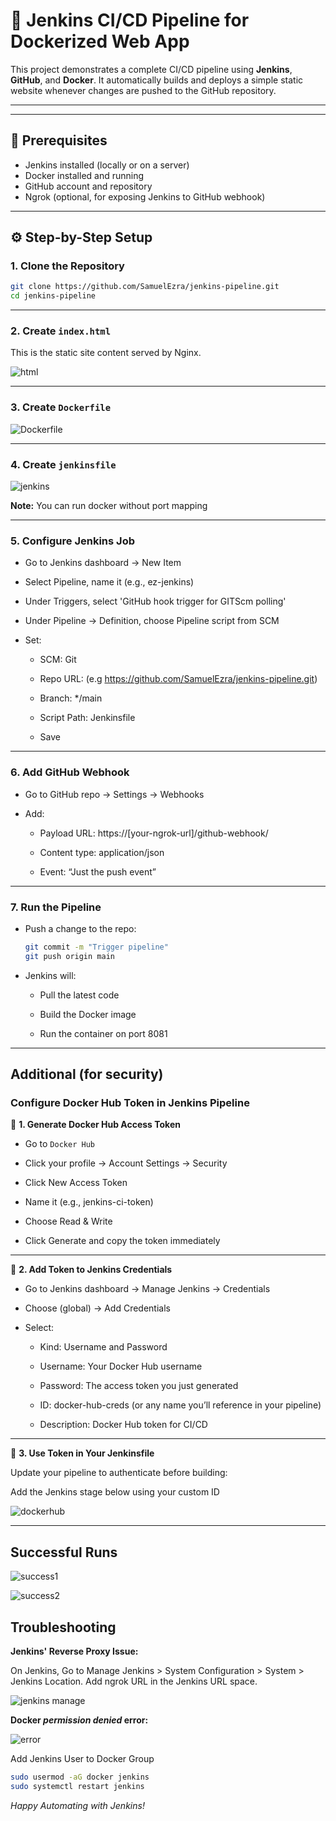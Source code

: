 # 🚀 Jenkins CI/CD Pipeline for Dockerized Web App

This project demonstrates a complete CI/CD pipeline using **Jenkins**, **GitHub**, and **Docker**. It automatically builds and deploys a simple static website whenever changes are pushed to the GitHub repository.

---


---

## 🧰 Prerequisites

- Jenkins installed (locally or on a server)
- Docker installed and running
- GitHub account and repository
- Ngrok (optional, for exposing Jenkins to GitHub webhook)

---

## ⚙️ Step-by-Step Setup

### 1. Clone the Repository

```bash
git clone https://github.com/SamuelEzra/jenkins-pipeline.git
cd jenkins-pipeline
```
---

### 2. Create `index.html`

This is the static site content served by Nginx.

![html](./html.png)

---

### 3. Create `Dockerfile`

![Dockerfile](./dockerfile.png)

---

### 4. Create `jenkinsfile`

![jenkins](./jenkins.png)

**Note:** You can run docker without port mapping

---

### 5. Configure Jenkins Job

- Go to Jenkins dashboard → New Item

- Select Pipeline, name it (e.g., ez-jenkins)

- Under Triggers, select 'GitHub hook trigger for GITScm polling'

- Under Pipeline → Definition, choose Pipeline script from SCM

- Set:

    - SCM: Git

    - Repo URL: (e.g https://github.com/SamuelEzra/jenkins-pipeline.git)

    - Branch: */main

    - Script Path: Jenkinsfile

    - Save

---

### 6. Add GitHub Webhook

- Go to GitHub repo → Settings → Webhooks

- Add:

    - Payload URL: https://[your-ngrok-url]/github-webhook/

    - Content type: application/json

    - Event: “Just the push event”

---

### 7. Run the Pipeline

- Push a change to the repo:
    ```bash
    git commit -m "Trigger pipeline"
    git push origin main
    ```
- Jenkins will:

    - Pull the latest code

    - Build the Docker image

    - Run the container on port 8081

---

## Additional (for security)

### Configure Docker Hub Token in Jenkins Pipeline

🧱 **1. Generate Docker Hub Access Token**

- Go to `Docker Hub`

- Click your profile → Account Settings → Security

- Click New Access Token

- Name it (e.g., jenkins-ci-token)

- Choose Read & Write

- Click Generate and copy the token immediately

--- 
🔐 **2. Add Token to Jenkins Credentials**

- Go to Jenkins dashboard → Manage Jenkins → Credentials

- Choose (global) → Add Credentials

- Select:

    - Kind: Username and Password

    - Username: Your Docker Hub username

    - Password: The access token you just generated

    - ID: docker-hub-creds (or any name you’ll reference in your pipeline)

    - Description: Docker Hub token for CI/CD

--- 

🧪 **3. Use Token in Your Jenkinsfile**

Update your pipeline to authenticate before building:

Add the Jenkins stage below using your custom ID

![dockerhub](./dockerhub.png)

---

## Successful Runs

![success1](./success1.png)

![success2](./success2.png)

## Troubleshooting

**Jenkins' Reverse Proxy Issue:** 

On Jenkins, Go to Manage Jenkins > System Configuration > System > Jenkins Location. Add ngrok URL in the Jenkins URL space.

![jenkins manage](./jenkman.png)

**Docker *permission denied* error:**

![error](./error.png)

Add Jenkins User to Docker Group

```sh
sudo usermod -aG docker jenkins
sudo systemctl restart jenkins
```
*Happy Automating with Jenkins!*